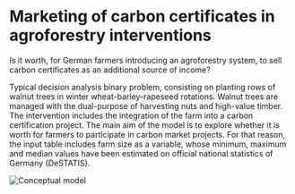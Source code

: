 # Marketing of carbon certificates in agroforestry interventions
Is it worth, for German farmers introducing an agroforestry system, to sell carbon certificates as an additional source of income?

Typical decision analysis binary problem, consisting on planting rows of walnut trees in winter wheat-barley-rapeseed rotations. Walnut trees are managed with the dual-purpose of harvesting nuts and high-value timber. The intervention includes the integration of the farm into a carbon certification project.
The main aim of the model is to explore whether it is worth for farmers to participate in carbon market projects. For that reason, the input table includes farm size as a variable, whose minimum, maximum and median values have been estimated on official national statistics of Germany (DeSTATIS).

![Conceptual model](https://github.com/mjimenezmartinez/carbon_certification/assets/120377999/204a4bca-8b1c-4726-8c67-a217e2ca3743)

